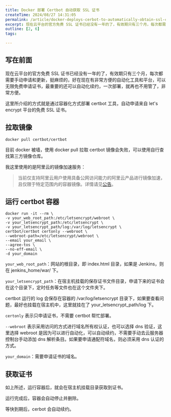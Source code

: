 ```yaml
---
title: Docker 部署 Certbot 自动获取 SSL 证书
createTime: 2024/08/27 14:31:05
permalink: /article/docker-deploys-cerbot-to-automatically-obtain-ssl-certificates/
excerpt: 现在云平台的官方免费 SSL 证书已经没有一年的了，有效期只有三个月，每次都需要手动申请和更新，挺麻烦的，好在现在有非常方便的自动化工具和平台，可以无限免费申请证书，最重要的还可以自动化续约，一次部署，就再也不用管了，非常方便。这里所介绍的方式就是通过容器化方式部署 certbot 工具，自动...
outline: [2, 6]
tags:

---
```

## 写在前面
现在云平台的官方免费 SSL 证书已经没有一年的了，有效期只有三个月，每次都需要手动申请和更新，挺麻烦的，好在现在有非常方便的自动化工具和平台，可以无限免费申请证书，最重要的还可以自动化续约，一次部署，就再也不用管了，非常方便。

这里所介绍的方式就是通过容器化方式部署 certbot 工具，自动申请来自 let's encrypt 平台的免费 SSL 证书。

## 拉取镜像
```shell
docker pull certbot/certbot
```

目前 docker 被墙，使用 docker pull 拉取 certbot 镜像会失败，可以使用自行查找第三方镜像仓库。

我这里使用的是阿里云的镜像加速服务：

> 当前仅支持阿里云用户使用具备公网访问能力的阿里云产品进行镜像加速，且仅限于特定范围内的容器镜像。详情请见[公告](https://help.aliyun.com/zh/acr/product-overview/product-change-acr-mirror-accelerator-function-adjustment-announcement)。
>

## 运行 certbot 容器
```shell
docker run -it --rm \
-v your_web_root_path:/etc/letsencrypt/webroot \
-v your_letsencrypt_path:/etc/letsencrypt \
-v your_letsencrypt_path/log:/var/log/letsencrypt \
certbot/certbot certonly --webroot \
--webroot-path=/etc/letsencrypt/webroot \
--email your_email \
--agree-tos \
--no-eff-email \
-d your_domain
```

`your_web_root_path`：网站的根目录，即 index.html 目录，如果是 Jenkins，则在 jenkins_home/war/ 下。

`your_letsencrypt_path`：在宿主机挂载的保存证书文件目录，申请下来的证书会在这个目录下，定时任务等文件也在这个文件夹下。

certbot 运行的 log 会保存在容器的 /var/log/letsencrypt 目录下，如果要查看问题，最好也挂载在宿主机中，这里就挂在了 your_letsencrypt_path/log 下。

`certonly` 表示只申请证书，不需要 certbot 帮忙部署。

`--webroot` 表示采用访问的方式进行域名所有权认证，也可以选择 dns 验证，这里选择 webroot 是因为可以进行自动化，可以自动续约，不需要手动去云服务器控制台手动添加 dns 解析条目。如果要申请通配符域名，则必须采用 dns 认证的方式。

`your_domain`：需要申请证书的域名。

## 获取证书
如上所述，运行容器后，就会在宿主机挂载目录获取到证书。

运行完成后，容器会自动停止并删除。

等快到期后，cerbot 会自动续约。

